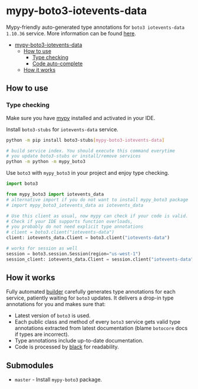 # mypy-boto3-iotevents-data

Mypy-friendly auto-generated type annotations for `boto3 iotevents-data 1.10.36` service.
More information can be found [here](https://github.com/vemel/mypy_boto3).

- [mypy-boto3-iotevents-data](#mypy-boto3-iotevents-data)
  - [How to use](#how-to-use)
    - [Type checking](#type-checking)
    - [Code auto-complete](#code-auto-complete)
  - [How it works](#how-it-works)

## How to use

### Type checking

Make sure you have [mypy](https://github.com/python/mypy) installed and activated in your IDE.

Install `boto3-stubs` for `iotevents-data` service.

```bash
python -m pip install boto3-stubs[mypy-boto3-iotevents-data]

# build service index. You should execute this command everytime
# you update boto3-stubs or install/remove services
python -m python -m mypy_boto3
```

Use `boto3` with `mypy_boto3` in your project and enjoy type checking.

```python
import boto3

from mypy_boto3 import iotevents_data
# alternative import if you do not want to install mypy_boto3 package
# import mypy_boto3_iotevents_data as iotevents_data

# Use this client as usual, now mypy can check if your code is valid.
# Check if your IDE supports function overloads,
# you probably do not need explicit type annotations
# client = boto3.client("iotevents-data")
client: iotevents_data.Client = boto3.client("iotevents-data")

# works for session as well
session = boto3.session.Session(region="us-west-1")
session_client: iotevents_data.Client = session.client("iotevents-data")

```

## How it works

Fully automated [builder](https://github.com/vemel/mypy_boto3) carefully generates
type annotations for each service, patiently waiting for `boto3` updates. It delivers
a drop-in type annotations for you and makes sure that:

- Latest version of `boto3` is used.
- Each public class and method of every `boto3` service gets valid type annotations
  extracted from latest documentation (blame `botocore` docs if types are incorrect).
- Type annotations include up-to-date documentation.
- Code is processed by [black](https://github.com/psf/black) for readability.

## Submodules

- `master` - Install `mypy-boto3` package.